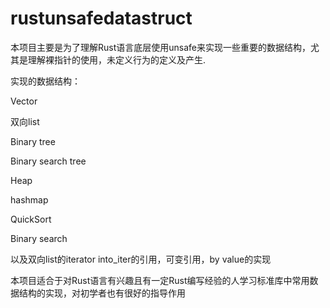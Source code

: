 # rustunsafedatastruct
本项目主要是为了理解Rust语言底层使用unsafe来实现一些重要的数据结构，尤其是理解裸指针的使用，未定义行为的定义及产生.
  
实现的数据结构：

Vector

双向list 

Binary tree 

Binary search tree

Heap 

hashmap 

QuickSort

Binary search

以及双向list的iterator into_iter的引用，可变引用，by value的实现


本项目适合于对Rust语言有兴趣且有一定Rust编写经验的人学习标准库中常用数据结构的实现，对初学者也有很好的指导作用
